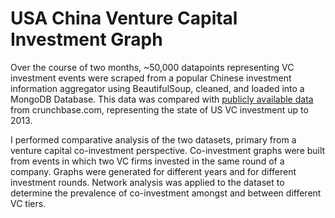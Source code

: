 # USA China Venture Capital Investment Graph
Over the course of two months, ~50,000 datapoints representing VC investment events were scraped from a popular Chinese investment information aggregator using BeautifulSoup, cleaned, and loaded into a MongoDB Database.
This data was compared with [publicly available data](https://data.crunchbase.com/docs/2013-snapshot) from crunchbase.com, representing the state of US VC investment up to 2013.

I performed comparative analysis of the two datasets, primary from a venture capital co-investment perspective. Co-investment graphs were built from events in which two VC firms invested in the same round of a company.
Graphs were generated for different years and for different investment rounds. Network analysis was applied to the dataset to determine the prevalence of co-investment amongst and between different VC tiers.

